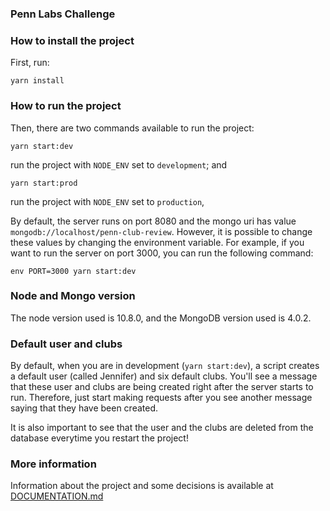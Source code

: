 ### Penn Labs Challenge

### How to install the project
First, run:
```
yarn install
```

### How to run the project
Then, there are two commands available to run the project:
```
yarn start:dev
```
run the project with `NODE_ENV` set to `development`; and

```
yarn start:prod
```
run the project with `NODE_ENV` set to `production`,

By default, the server runs on port 8080 and the mongo uri has value `mongodb://localhost/penn-club-review`.
However, it is possible to change these values by changing the environment variable. For example,
if you want to run the server on port 3000, you can run the following command:
```
env PORT=3000 yarn start:dev
```

### Node and Mongo version
The node version used is 10.8.0, and the MongoDB version used is 4.0.2.

### Default user and clubs
By default, when you are in development (`yarn start:dev`), a script creates a default user
(called Jennifer) and six default clubs. You'll see a message that these user and clubs are
being created right after the server starts to run. Therefore, just start making requests after you see another
message saying that they have been created.

It is also important to see that the user and the clubs are deleted from the database everytime
you restart the project!

### More information
Information about the project and some decisions is available at [DOCUMENTATION.md](https://github.com/LeoNero/PennLabsChallenge/blob/master/DOCUMENTATION.md)